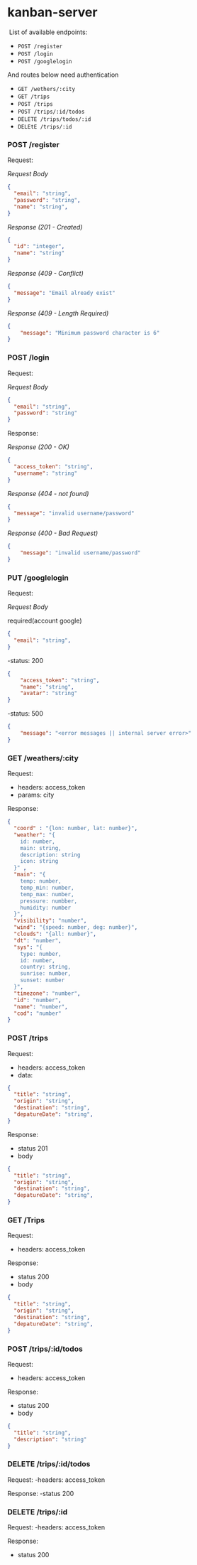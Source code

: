 # kanban-server

​
List of available endpoints:
​
- `POST /register`
- `POST /login`
- `POST /googlelogin`

And routes below need authentication
- `GET /wethers/:city`
- `GET /trips`
- `POST /trips`
- `POST /trips/:id/todos`
- `DELETE /trips/todos/:id`
- `DELEtE /trips/:id`

### POST /register

Request:

_Request Body_

```json
{
  "email": "string",
  "password": "string",
  "name": "string",
}
```

_Response (201 - Created)_
  ​
```json
{
  "id": "integer",
  "name": "string"
}
```

_Response (409 - Conflict)_

```json
{
  "message": "Email already exist"
}
```

_Response (409 - Length Required)_

```json
{
    "message": "Minimum password character is 6"
}
```

### POST /login

Request:

_Request Body_


```json
{
  "email": "string",
  "password": "string"
}
```

Response:

_Response (200 - OK)_​

```json
{
  "access_token": "string",
  "username": "string"
}
```

_Response (404 - not found)_

```json
{
  "message": "invalid username/password"
}
```

_Response (400 - Bad Request)_

```json
{
    "message": "invalid username/password"
}
```

### PUT /googlelogin

Request:

_Request Body_

required(account google)
```json
{
  "email": "string",
}
```

-status: 200
```json
{
    "access_token": "string",
    "name": "string",
    "avatar": "string"
}
```

-status: 500
```json
{
    "message": "<error messages || internal server error>"
}
```

### GET /weathers/:city

Request: 
- headers: access_token
- params: city

Response: 
```json
{
  "coord" : "{lon: number, lat: number}",
  "weather": "{
    id: number,
    main: string,
    description: string
    icon: string  
  }" ,
  "main": "{
    temp: number,
    temp_min: number,
    temp_max: number,
    pressure: numbber,
    humidity: number
  }",
  "visibility": "number",
  "wind": "{speed: number, deg: number}",
  "clouds": "{all: number}",
  "dt": "number",
  "sys": "{
    type: number,
    id: number,
    country: string,
    sunrise: number,
    sunset: number
  }",
  "timezone": "number",
  "id": "number",
  "name": "number",
  "cod": "number"
}
```

### POST /trips

Request: 
- headers: access_token
- data:
```json
{
  "title": "string",
  "origin": "string",
  "destination": "string",
  "depatureDate": "string",
}
```

Response:
- status 201
- body
```json
{
  "title": "string",
  "origin": "string",
  "destination": "string",
  "depatureDate": "string",
}
```

### GET /Trips

Request: 
- headers: access_token

Response:
- status 200
- body
```json
{
  "title": "string",
  "origin": "string",
  "destination": "string",
  "depatureDate": "string",
}
```

### POST /trips/:id/todos

Request: 
- headers: access_token

Response:
- status 200
- body
```json
{
  "title": "string",
  "description": "string"
}
```

### DELETE /trips/:id/todos

Request:
-headers: access_token

Response:
-status 200

### DELETE /trips/:id

Request:
-headers: access_token

Response:
- status 200
